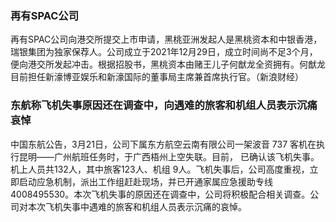### 再有SPAC公司
再有SPAC公司向港交所提交上市申请，黑桃亚洲发起人是黑桃资本和中银香港，瑞银集团为独家保荐人。公司成立于2021年12月29日，成立时间尚不足3个月，便向港交所发起冲击。根据招股书，黑桃资本由赌王儿子何猷龙全资拥有。何猷龙目前担任新濠博亚娱乐和新濠国际的董事局主席兼首席执行官。（新浪财经）
### 东航称飞机失事原因还在调查中，向遇难的旅客和机组人员表示沉痛哀悼
中国东航公告，3月21日，公司下属东方航空云南有限公司一架波音 737 客机在执行昆明——广州航班任务时，于广西梧州上空失联。目前， 已确认该飞机失事。机上人员共132人，其中旅客123人、机组 9人。飞机失事后，公司高度重视，立即启动应急机制，派出工作组赶赴现场，并已开通家属应急援助专线4008495530。本次飞机失事的原因还在调查中，公司将积极配合相关调查。公司对本次飞机失事中遇难的旅客和机组人员表示沉痛的哀悼。
